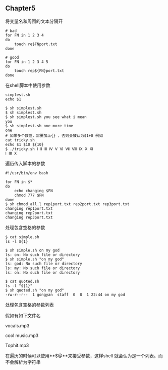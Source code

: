 ## Chapter5

将变量名和周围的文本分隔开

```shell
# bad 
for FN in 1 2 3 4
do 
    touch re$FNport.txt
done

# good
for FN in 1 2 3 4 5
do
    touch rep${FN}port.txt
done
```

在shell脚本中使用参数

```shell 
simplest.sh 
echo $1

$ sh simplest.sh
$ sh simplest.sh
$ sh simplest.sh you see what i mean
you
$ sh simplest.sh one more time
one
# 如果多个数位，需要加上{} ，否则会被认为$1+0 例如
cat tricky.sh
echo $1 $10 ${10}
$ ./tricky.sh Ⅰ Ⅱ Ⅲ Ⅳ Ⅴ Ⅵ Ⅶ Ⅷ Ⅸ Ⅹ Ⅺ
Ⅰ Ⅰ0 X
```

遍历传入脚本的参数

```shell
#!/usr/bin/env bash

for FN in $*
do
    echo changing $FN
    chmod 777 $FN
done
$ sh chmod_all.l rep1port.txt rep2port.txt rep3port.txt
changing rep1port.txt
changing rep2port.txt
changing rep3port.txt
```

处理包含空格的参数

```shell
$ cat simple.sh
ls -l ${1}

$ sh simple.sh on my god
ls: on: No such file or directory
$ sh simple.sh "on my god"                                              
ls: god: No such file or directory
ls: my: No such file or directory
ls: on: No such file or directory

$ cat quoted.sh
ls -l "${1}"
$ sh quoted.sh "on my god"                          
-rw-r--r--  1 gongyan  staff  0  8  1 22:44 on my god
```

处理包含空格的参数列表

假如有如下文件名

vocals.mp3  

cool music.mp3

Tophit.mp3

在遍历的时候可以使用**$@**来接受参数，这样shell 就会认为是一个列表。而不会解析为字符串

```

```

 